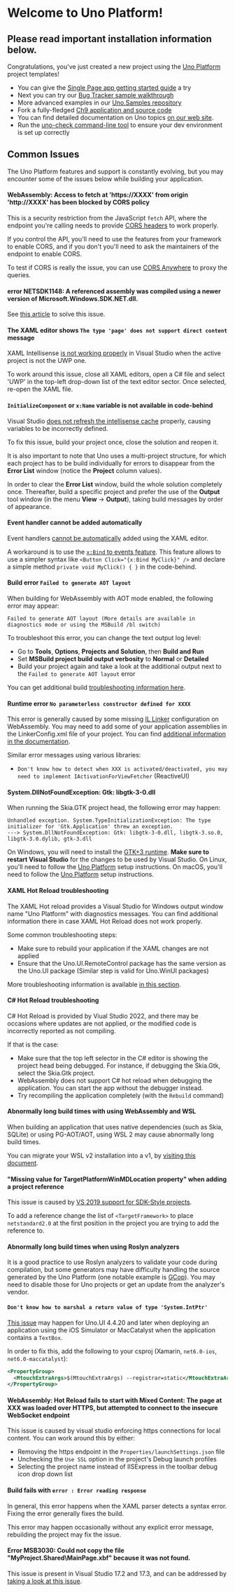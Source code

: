 # Welcome to Uno Platform!

## Please read important installation information below.

Congratulations, you've just created a new project using the [Uno Platform](https://platform.uno/) project templates!

* You can give the [Single Page app getting started guide](https://platform.uno/docs/articles/getting-started-tutorial-1.html) a try
* Next you can try our [Bug Tracker sample walkthrough](https://platform.uno/docs/articles/getting-started-tutorial-2.html)
* More advanced examples in our [Uno.Samples repository](https://github.com/unoplatform/uno.samples)
* Fork a fully-fledged [Ch9 application and source code ](https://platform.uno/code-samples/#ch9)
* You can find detailed documentation on Uno topics [on our web site](https://platform.uno/docs/articles/intro.html).
* Run the [uno-check command-line tool](external/uno.check/doc/using-uno-check.md) to ensure your dev environment is set up correctly

## Common Issues
The Uno Platform features and support is constantly evolving, but you may encounter some of the  issues below while building your application.

#### WebAssembly: Access to fetch at 'https://XXXX' from origin 'http://XXXX' has been blocked by CORS policy

This is a security restriction from the JavaScript `fetch` API, where the endpoint you're calling needs to provide [CORS headers](https://developer.mozilla.org/en-US/docs/Web/HTTP/CORS) to work properly.

If you control the API, you'll need to use the features from your framework to enable CORS, and if you don't you'll need to ask the maintainers of the endpoint to enable CORS.

To test if CORS is really the issue, you can use [CORS Anywhere](https://cors-anywhere.herokuapp.com/) to proxy the queries.

#### error NETSDK1148: A referenced assembly was compiled using a newer version of Microsoft.Windows.SDK.NET.dll.

See [this article](features/winapp-sdk-specifics.md#adjusting-windows-sdk-references) to solve this issue.

#### The XAML editor shows `The type 'page' does not support direct content` message

XAML Intellisense [is not working properly](https://developercommunity.visualstudio.com/content/problem/587980/xaml-intellisense-does-not-use-contentpropertyattr.html) in Visual Studio when the active project is not the UWP one.

To work around this issue, close all XAML editors, open a C# file and select 'UWP' in the top-left drop-down list of the text editor sector. Once selected, re-open the XAML file.

#### `InitializeComponent` or `x:Name` variable is not available in code-behind

Visual Studio [does not refresh the intellisense cache](https://developercommunity.visualstudio.com/content/problem/588021/the-compile-itemgroup-intellisense-cache-is-not-re.html) properly, causing variables to be incorrectly defined.

To fix this issue, build your project once, close the solution and reopen it.

It is also important to note that Uno uses a multi-project structure, for which each project has to be build individually for errors to disappear from the **Error List** window (notice the **Project** column values).

In order to clear the **Error List** window, build the whole solution completely once. Thereafter, build a specific project and prefer the use of the **Output** tool window (in the menu **View** -> **Output**), taking build messages by order of appearance.

#### Event handler cannot be added automatically

Event handlers [cannot be automatically](https://github.com/unoplatform/uno/issues/1348#issuecomment-520300471) added using the XAML editor.

A workaround is to use the [`x:Bind` to events feature](features/windows-ui-xaml-xbind.md#examples). This feature allows to use a simpler syntax like `<Button Click="{x:Bind MyClick}" />` and declare a simple method `private void MyClick() { }` in the code-behind.

#### Build error `Failed to generate AOT layout`

When building for WebAssembly with AOT mode enabled, the following error may appear:
```
Failed to generate AOT layout (More details are available in diagnostics mode or using the MSBuild /bl switch)
```

To troubleshoot this error, you can change the text output log level:
  - Go to **Tools**, **Options**, **Projects and Solution**, then **Build and Run**
  - Set **MSBuild project build output verbosity** to **Normal** or **Detailed**
  - Build your project again and take a look at the additional output next to the `Failed to generate AOT layout` error

You can get additional build [troubleshooting information here](uno-builds-troubleshooting.md).

#### Runtime error `No parameterless constructor defined for XXXX`
This error is generally caused by some missing [IL Linker](https://github.com/mono/linker/tree/master/docs) configuration on WebAssembly. You may need to add some of your application assemblies in the LinkerConfig.xml file of your project. You can find [additional information in the documentation](features/using-il-linker-webassembly.md).

Similar error messages using various libraries:
- `Don't know how to detect when XXX is activated/deactivated, you may need to implement IActivationForViewFetcher` (ReactiveUI)

#### System.DllNotFoundException: Gtk: libgtk-3-0.dll

When running the Skia.GTK project head, the following error may happen:

```
Unhandled exception. System.TypeInitializationException: The type initializer for 'Gtk.Application' threw an exception.
---> System.DllNotFoundException: Gtk: libgtk-3-0.dll, libgtk-3.so.0, libgtk-3.0.dylib, gtk-3.dll
```

On Windows, you will need to install the [GTK+3 runtime](https://github.com/tschoonj/GTK-for-Windows-Runtime-Environment-Installer/releases). **Make sure to restart Visual Studio** for the changes to be used by Visual Studio.
On Linux, you'll need to follow the [Uno Platform](get-started-with-linux.md#setting-up-for-linux) setup instructions.
On macOS, you'll need to follow the [Uno Platform](get-started-vsmac.md) setup instructions.

#### XAML Hot Reload troubleshooting

The XAML Hot reload provides a Visual Studio for Windows output window name "Uno Platform" with diagnostics messages. You can find additional information there in case XAML Hot Reload does not work properly.

Some common troubleshooting steps:
- Make sure to rebuild your application if the XAML changes are not applied
- Ensure that the Uno.UI.RemoteControl package has the same version as the Uno.UI package (Similar step is valid for Uno.WinUI packages)

More troubleshooting information is available [in this section](features/working-with-xaml-hot-reload.md).

#### C# Hot Reload troubleshooting
C# Hot Reload is provided by Viual Studio 2022, and there may be occasions where updates are not applied, or the modified code is incorrectly reported as not compiling.

If that is the case:
- Make sure that the top left selector in the C# editor is showing the project head being debugged. For instance, if debugging the Skia.Gtk, select the Skia.Gtk project.
- WebAssembly does not support C# hot reload when debugging the application. You can start the app without the debugger instead.
- Try recompiling the application completely (with the `Rebuild` command)

#### Abnormally long build times with using WebAssembly and WSL
When building an application that uses native dependencies (such as Skia, SQLite) or using PG-AOT/AOT, using WSL 2 may cause abnormally long build times.

You can migrate your WSL v2 installation into a v1, by [visiting this document](get-started-with-linux.md).

#### "Missing value for TargetPlatformWinMDLocation property" when adding a project reference
This issue is caused by [VS 2019 support for SDK-Style projects](https://developercommunity.visualstudio.com/content/problem/1170010/missing-value-for-targetplatformwinmdlocation-prop.html).

To add a reference change the list of `<TargetFramework>` to place `netstandard2.0` at the first position in the project you are trying to add the reference to.

#### Abnormally long build times when using Roslyn analyzers
It is a good practice to use Roslyn analyzers to validate your code during compilation, but some generators may have difficulty handling the source generated by the Uno Platform (one notable example is [GCop](https://github.com/Geeksltd/GCop)). You may need to disable those for Uno projects or get an update from the analyzer's vendor.

#### `Don't know how to marshal a return value of type 'System.IntPtr'`

[This issue](https://github.com/unoplatform/uno/issues/9430) may happen for Uno.UI 4.4.20 and later when deploying an application using the iOS Simulator or MacCatalyst when the application contains a `TextBox`.

In order to fix this, add the following to your csproj (Xamarin, `net6.0-ios`, `net6.0-maccatalyst`):
```xml
<PropertyGroup>
  <MtouchExtraArgs>$(MtouchExtraArgs) --registrar=static</MtouchExtraArgs>
</PropertyGroup>
```

#### WebAssembly: Hot Reload fails to start with Mixed Content: The page at XXX was loaded over HTTPS, but attempted to connect to the insecure WebSocket endpoint

This issue is caused by visual studio enforcing https connections for local content. You can work around this by either:
- Removing the https endpoint in the `Properties/launchSettings.json` file
- Unchecking the `Use SSL` option in the project's Debug launch profiles
- Selecting the project name instead of IISExpress in the toolbar debug icon drop down list

#### Build fails with `error : Error reading response`
In general, this error happens when the XAML parser detects a syntax error. Fixing the error generally fixes the build.

This error may happen occasionally without any explicit error message, rebuilding the project may fix the issue.

#### Error MSB3030: Could not copy the file "MyProject.Shared\MainPage.xbf" because it was not found.
This issue is present in Visual Studio 17.2 and 17.3, and can be addressed by [taking a look at this issue](https://github.com/unoplatform/uno/discussions/5007#discussioncomment-2583741).
